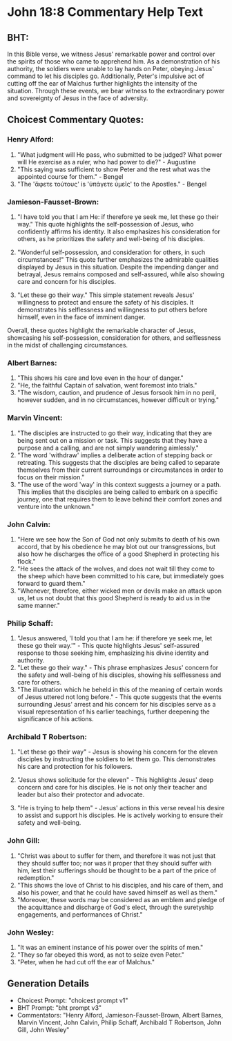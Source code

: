 # John 18:8 Commentary Help Text

## BHT:
In this Bible verse, we witness Jesus' remarkable power and control over the spirits of those who came to apprehend him. As a demonstration of his authority, the soldiers were unable to lay hands on Peter, obeying Jesus' command to let his disciples go. Additionally, Peter's impulsive act of cutting off the ear of Malchus further highlights the intensity of the situation. Through these events, we bear witness to the extraordinary power and sovereignty of Jesus in the face of adversity.

## Choicest Commentary Quotes:
### Henry Alford:
1. "What judgment will He pass, who submitted to be judged? What power will He exercise as a ruler, who had power to die?" - Augustine
2. "This saying was sufficient to show Peter and the rest what was the appointed course for them." - Bengel
3. "The 'ἄφετε τούτους' is 'ὑπάγετε ὑμεῖς' to the Apostles." - Bengel

### Jamieson-Fausset-Brown:
1. "I have told you that I am He: if therefore ye seek me, let these go their way." This quote highlights the self-possession of Jesus, who confidently affirms his identity. It also emphasizes his consideration for others, as he prioritizes the safety and well-being of his disciples.

2. "Wonderful self-possession, and consideration for others, in such circumstances!" This quote further emphasizes the admirable qualities displayed by Jesus in this situation. Despite the impending danger and betrayal, Jesus remains composed and self-assured, while also showing care and concern for his disciples.

3. "Let these go their way." This simple statement reveals Jesus' willingness to protect and ensure the safety of his disciples. It demonstrates his selflessness and willingness to put others before himself, even in the face of imminent danger.

Overall, these quotes highlight the remarkable character of Jesus, showcasing his self-possession, consideration for others, and selflessness in the midst of challenging circumstances.

### Albert Barnes:
1. "This shows his care and love even in the hour of danger."
2. "He, the faithful Captain of salvation, went foremost into trials."
3. "The wisdom, caution, and prudence of Jesus forsook him in no peril, however sudden, and in no circumstances, however difficult or trying."

### Marvin Vincent:
1. "The disciples are instructed to go their way, indicating that they are being sent out on a mission or task. This suggests that they have a purpose and a calling, and are not simply wandering aimlessly."
2. "The word 'withdraw' implies a deliberate action of stepping back or retreating. This suggests that the disciples are being called to separate themselves from their current surroundings or circumstances in order to focus on their mission."
3. "The use of the word 'way' in this context suggests a journey or a path. This implies that the disciples are being called to embark on a specific journey, one that requires them to leave behind their comfort zones and venture into the unknown."

### John Calvin:
1. "Here we see how the Son of God not only submits to death of his own accord, that by his obedience he may blot out our transgressions, but also how he discharges the office of a good Shepherd in protecting his flock."
2. "He sees the attack of the wolves, and does not wait till they come to the sheep which have been committed to his care, but immediately goes forward to guard them."
3. "Whenever, therefore, either wicked men or devils make an attack upon us, let us not doubt that this good Shepherd is ready to aid us in the same manner."

### Philip Schaff:
1. "Jesus answered, 'I told you that I am he: if therefore ye seek me, let these go their way.'" - This quote highlights Jesus' self-assured response to those seeking him, emphasizing his divine identity and authority.
2. "Let these go their way." - This phrase emphasizes Jesus' concern for the safety and well-being of his disciples, showing his selflessness and care for others.
3. "The illustration which he beheld in this of the meaning of certain words of Jesus uttered not long before." - This quote suggests that the events surrounding Jesus' arrest and his concern for his disciples serve as a visual representation of his earlier teachings, further deepening the significance of his actions.

### Archibald T Robertson:
1. "Let these go their way" - Jesus is showing his concern for the eleven disciples by instructing the soldiers to let them go. This demonstrates his care and protection for his followers.

2. "Jesus shows solicitude for the eleven" - This highlights Jesus' deep concern and care for his disciples. He is not only their teacher and leader but also their protector and advocate.

3. "He is trying to help them" - Jesus' actions in this verse reveal his desire to assist and support his disciples. He is actively working to ensure their safety and well-being.

### John Gill:
1. "Christ was about to suffer for them, and therefore it was not just that they should suffer too; nor was it proper that they should suffer with him, lest their sufferings should be thought to be a part of the price of redemption."
2. "This shows the love of Christ to his disciples, and his care of them, and also his power, and that he could have saved himself as well as them."
3. "Moreover, these words may be considered as an emblem and pledge of the acquittance and discharge of God's elect, through the suretyship engagements, and performances of Christ."

### John Wesley:
1. "It was an eminent instance of his power over the spirits of men."
2. "They so far obeyed this word, as not to seize even Peter."
3. "Peter, when he had cut off the ear of Malchus."


## Generation Details
- Choicest Prompt: "choicest prompt v1"
- BHT Prompt: "bht prompt v3"
- Commentators: "Henry Alford, Jamieson-Fausset-Brown, Albert Barnes, Marvin Vincent, John Calvin, Philip Schaff, Archibald T Robertson, John Gill, John Wesley"
